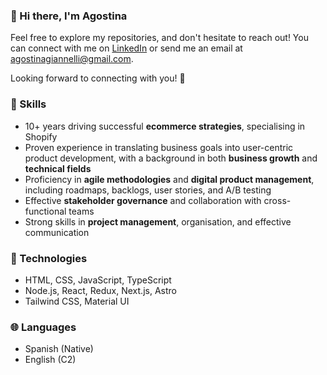 ### 👋 Hi there, I'm Agostina

Feel free to explore my repositories, and don't hesitate to reach out! You can connect with me on [LinkedIn](https://www.linkedin.com/in/agostinagiannelli/) or send me an email at [agostinagiannelli@gmail.com](mailto:agostinagiannelli@gmail.com).

Looking forward to connecting with you! 🚀

### 🧠 Skills
- 10+ years driving successful **ecommerce strategies**, specialising in Shopify
- Proven experience in translating business goals into user-centric product development, with a background in both **business growth** and **technical fields**
- Proficiency in **agile methodologies** and **digital product management**, including roadmaps, backlogs, user stories, and A/B testing
- Effective **stakeholder governance** and collaboration with cross-functional teams
- Strong skills in **project management**, organisation, and effective communication

### 🚀 Technologies
- HTML, CSS, JavaScript, TypeScript
- Node.js, React, Redux, Next.js, Astro
- Tailwind CSS, Material UI

### 🌐 Languages
- Spanish (Native)
- English (C2)
